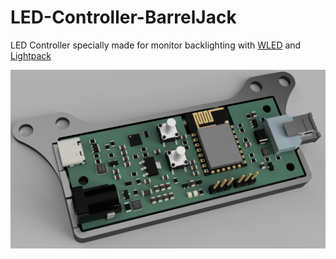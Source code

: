# LED-Controller-BarrelJack
LED Controller specially made for monitor backlighting with [WLED](https://kno.wled.ge/) and [Lightpack](https://github.com/psieg/Lightpack)

![Front](https://github.com/dtimber/LED-Controller-BarrelJack/blob/main/Pictures/Rendering.PNG)
